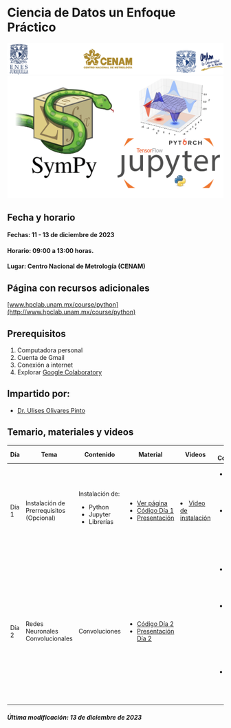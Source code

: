  # Ciencia de Datos un Enfoque Práctico 

![alt text](figs/header.png)
![alt text](figs/python.png)

## Fecha y horario
#### Fechas: 11 - 13 de diciembre de 2023
#### Horario: 09:00 a 13:00 horas.
#### Lugar: Centro Nacional de Metrología (CENAM)


## Página con recursos adicionales
[www.hpclab.unam.mx/course/python](http://www.hpclab.unam.mx/course/python)

## Prerequisitos
<ol>
  <li>Computadora personal</li> 
  <li> Cuenta de Gmail</li>
  <li>Conexión a internet</li>
  <li>Explorar <a href="https://colab.research.google.com">Google Colaboratory</a></li>
</ol>

## Impartido por:

+ [Dr. Ulises Olivares Pinto](www.hpclab.unam.mx)


## Temario, materiales y videos

| Día  | Tema                                  | Contenido                                   | Material                                                                                                                                                                                                                             | Videos                                                                                      | Materiales Complementarios                                                                                                       |
|------|---------------------------------------|--------------------------------------------|--------------------------------------------------------------------------------------------------------------------------------------------------------------------------------------------------------------------------------------|----------------------------------------------------------------------------------------------|---------------------------------------------------------------------------------------------------------------------------------|
| Día 1 | Instalación de Prerrequisitos (Opcional) | Instalación de:<ul><li>Python</li><li>Jupyter</li><li>Librerías</li></ul> | <ul><li>[Ver página](http://www.hpclab.unam.mx/course/python)</li> <li>[Código Día 1](https://colab.research.google.com/drive/1uG12tFB6h7ff57_Clem0O09Q3cJck1jr?usp=sharing)</li> <li>[Presentación](pdf/Di%CC%81a1.pdf)</li></ul> | <li>[Video de instalación](https://www.youtube.com/watch?v=1ETiwXo0lg4&feature=emb_title)</li> | <ul><li>Libro: ["Python Crash Course, 3rd Edition"](https://bedford-computing.co.uk/learning/wp-content/uploads/2015/10/No.Starch.Python.Oct_.2015.ISBN_.1593276036.pdf) por Eric Matthes</li><li>Tutorial de Jupyter Notebook en [Dataquest](https://www.dataquest.io/blog/jupyter-notebook-tutorial/), [Real Python](https://realpython.com/jupyter-notebook-introduction/), y [DataCamp](https://www.datacamp.com/community/tutorials/tutorial-jupyter-notebook)</li></ul> |
| Día 2 | Redes Neuronales Convolucionales           | Convoluciones                               | <ul><li>[Código Día 2](https://colab.research.google.com/drive/16eKMFT6LUJVNdFdm7YMX4IPA_79AVZjf?usp=sharing)</li> <li>[Presentación Día 2](pdf/Día2.pdf)</li></ul>| | <ul><li>Libro: "Deep Learning" por Goodfellow, Bengio, Courville</li> <li>Artículo: "A Guide to Convolutional Neural Networks for Computer Vision" en [Super Data Science](https://www.superdatascience.com/blogs/the-ultimate-guide-to-convolutional-neural-networks-cnn)</li> <li>Curso de CNN en [Coursera](https://www.coursera.org/learn/convolutional-neural-networks) por deeplearning.ai</li></ul> |


##### Última modificación: 13 de diciembre de 2023
